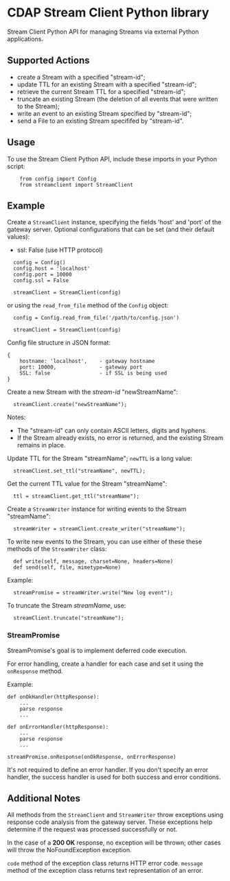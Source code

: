# CDAP Stream Client Python library

Stream Client Python API for managing Streams via external Python applications.

## Supported Actions

- create a Stream with a specified "stream-id";
- update TTL for an existing Stream with a specified "stream-id";
- retrieve the current Stream TTL for a specified "stream-id";
- truncate an existing Stream (the deletion of all events that were written to the Stream);
- write an event to an existing Stream specified by "stream-id";
- send a File to an existing Stream specififed by "stream-id".

## Usage

 To use the Stream Client Python API, include these imports in your Python script:

```
    from config import Config
    from streamclient import StreamClient
```

## Example

Create a ```StreamClient``` instance, specifying the fields 'host' and 'port' of the gateway server. 
Optional configurations that can be set (and their default values):

  - ssl: False (use HTTP protocol)

 ```
   config = Config()
   config.host = 'localhost'
   config.port = 10000
   config.ssl = False

   streamClient = StreamClient(config)
 ```

 or using the ```read_from_file``` method of the ```Config``` object:

 ```
   config = Config.read_from_file('/path/to/config.json')

   streamClient = StreamClient(config)
 ```

Config file structure in JSON format:
```
{
    hostname: 'localhost',    - gateway hostname
    port: 10000,              - gateway port
    SSL: false                - if SSL is being used
}
```

 Create a new Stream with the *stream-id* "newStreamName":

 ```
   streamClient.create("newStreamName");
 ```

 Notes:

  - The "stream-id" can only contain ASCII letters, digits and hyphens.
  - If the Stream already exists, no error is returned, and the existing Stream remains in place.


 Update TTL for the Stream "streamName"; ```newTTL``` is a long value:

 ```
   streamClient.set_ttl("streamName", newTTL);
 ```

 Get the current TTL value for the Stream "streamName":

 ```
   ttl = streamClient.get_ttl("streamName");
 ```

 Create a ```StreamWriter``` instance for writing events to the Stream "streamName":

 ```
   streamWriter = streamClient.create_writer("streamName");
 ```

 To write new events to the Stream, you can use either of these these methods of the ```StreamWriter``` class:

 ```
   def write(self, message, charset=None, headers=None)
   def send(self, file, mimetype=None)
 ```

 Example:

 ```
   streamPromise = streamWriter.write("New log event");
 ```

 To truncate the Stream *streamName*, use:

 ```
   streamClient.truncate("streamName");
 ```

 ### StreamPromise
 StreamPromise's goal is to implement deferred code execution.

For error handling, create a handler for each case and set it using the ```onResponse``` method.

Example:

```
def onOkHandler(httpResponse):
    ...
    parse response
    ...

def onErrorHandler(httpResponse):
    ...
    parse response
    ...

streamPromise.onResponse(onOkResponse, onErrorResponse)
```

It's not required to define an error handler. If you don't specify an error handler, the success handler is used for both success and error conditions.

## Additional Notes

 All methods from the ```StreamClient``` and ```StreamWriter``` throw exceptions using response code analysis from the 
 gateway server. These exceptions help determine if the request was processed successfully or not.

 In the case of a **200 OK** response, no exception will be thrown; other cases will throw the NoFoundException exception.

```code``` method of the exception class returns HTTP error code.
```message``` method of the exception class returns text representation of an error.